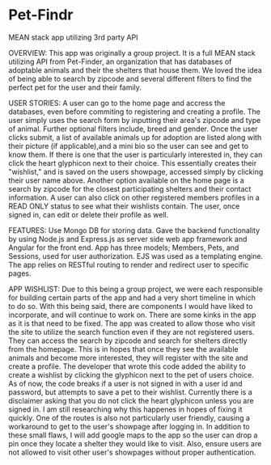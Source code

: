# Pet-Findr
MEAN stack app utilizing 3rd party API

OVERVIEW: This app was originally a group project. It is a full MEAN stack utilizing API from Pet-Finder, an organization that has databases of adoptable animals and their the shelters that house them. We loved the idea of being able to search by zipcode and several different filters to find the perfect pet for the user and their family.

USER STORIES: A user can go to the home page and accress the databases, even before commiting to registering and creating a profile. The user simply uses the search form by inputting their area's zipcode and type of animal. Further optional filters include, breed and gender. Once the user clicks submit, a list of available animals up for adoption are listed along with their picture (if applicable),and a mini bio so the user can see and get to know them. If there is one that the user is particularly interested in, they can click the heart glyphicon next to their choice. This essentially creates their "wishlist," and is saved on the users showpage, accessed simply by clicking their user name above.  Another option available on the home page is a search by zipcode for the closest participating shelters and their contact information. A user can also click on other registered members profiles in a READ ONLY status to see what their wishlists contain. The user, once signed in, can edit or delete their profile as well.

FEATURES: Use Mongo DB for storing data. Gave the backend functionality by using Node.js and Express.js as server side web app framework and Angular for the front end. App has three models; Members, Pets, and Sessions, used for user authorization. EJS was used as a templating engine. The app relies on RESTful routing to render and redirect user to specific pages. 

APP WISHLIST: Due to this being a group project, we were each responsible for building certain parts of the app and had a very short timeline in which to do so. With this being said, there are components I would have liked to incorporate, and will continue to work on. There are some kinks in the app as it is that need to be fixed. The app was created to allow those who visit the site to utilize the search function even if they are not registered users. They can access the search by zipcode and search for shelters directly from the homepage. This is in hopes that once they see the available animals and become more interested, they will register with the site and create a profile. The developer that wrote this code added the ability to create a wishlist by clicking the glyphicon next to the pet of users choice. As of now, the code breaks if a user is not signed in with a user id and password, but attempts to save a pet to their wishlist. Currently there is a disclaimer asking that you do not click the heart glyphicon unless you are signed in. I am still researching why this happenes in hopes of fixing it quickly. One of the routes is also not particularly user friendly, causing a workaround to get to the user's showpage after logging in. In addition to these small flaws, I will add google maps to the app so the user can drop a pin once they locate a shelter they would like to visit. Also, ensure users are not allowed to visit other user's showpages without proper authentication.

